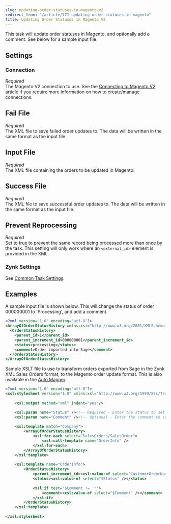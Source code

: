 ```yaml
---
slug: updating-order-statuses-in-magento-v2
redirect_from: "/article/771-updating-order-statuses-in-magento"
title: Updating Order Statuses in Magento V2
---
```

This task will update order statuses in Magento, and optionally add a comment. See below for a sample input file.

## Settings
### Connection
_Required_  
The Magento V2 connection to use. See the [Connecting to Magento V2](connecting-to-magento-v2) article if you require more information on how to create/manage connections.

## Fail File
_Required_  
The XML file to save failed order updates to. The data will be written in the same format as the input file.

## Input File
_Required_  
The XML file containing the orders to be updated in Magento.

## Success File
_Required_  
The XML file to save successful order updates to. The data will be written in the same format as the input file.

## Prevent Reprocessing
_Required_  
Set to true to prevent the same record being processed more than once by the task. This setting will only work where an `<external_id>` element is provided in the XML.

### Zynk Settings
See [Common Task Settings](common-task-settings).

## Examples
A sample input file is shown below. This will change the status of order 000000001 to 'Processing', and add a comment.
```xml
<?xml version="1.0" encoding="utf-8"?>
<ArrayOfOrderStatusHistory xmlns:xsi="http://www.w3.org/2001/XMLSchema-instance" xmlns:xsd="http://www.w3.org/2001/XMLSchema">
  <OrderStatusHistory>
    <parent_id>1</parent_id>
    <parent_increment_id>000000001</parent_increment_id>
    <status>processing</status>
    <comment>Order imported into Sage</comment>
  </OrderStatusHistory>
</ArrayOfOrderStatusHistory>
```

Sample XSLT file to use to transform orders exported from Sage in the Zynk XML Sales Orders format, to the Magento order update format. This is also available in the [Auto Mapper](auto-mapper).
```xml
<?xml version="1.0" encoding="utf-8"?>
<xsl:stylesheet version="1.0" xmlns:xsl="http://www.w3.org/1999/XSL/Transform">
    
    <xsl:output method="xml" indent="yes"/>

    <xsl:param name="Status" /><!-- Required - Enter the status to set in Magento -->
    <xsl:param name="Comment" /><!-- Optional - Enter the comment to set in Magento -->
    
    <xsl:template match="Company">
        <ArrayOfOrderStatusHistory>
            <xsl:for-each select="SalesOrders/SalesOrder">
                <xsl:call-template name="OrderInfo" />
            </xsl:for-each>
        </ArrayOfOrderStatusHistory>
    </xsl:template>
    
    <xsl:template name="OrderInfo">
        <OrderStatusHistory>
            <parent_increment_id><xsl:value-of select="CustomerOrderNumber" /></parent_increment_id>
            <status><xsl:value-of select="$Status" /></status>
    
            <xsl:if test="$Comment != ''">
                <comment><xsl:value-of select="$Comment" /></comment>
            </xsl:if>
        </OrderStatusHistory>
    </xsl:template>
    
</xsl:stylesheet>
```